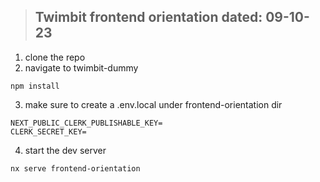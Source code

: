 > ## Twimbit frontend orientation dated: 09-10-23

1. clone the repo
2. navigate to twimbit-dummy 

```
npm install
```

3. make sure to create a .env.local under frontend-orientation dir

```
NEXT_PUBLIC_CLERK_PUBLISHABLE_KEY=
CLERK_SECRET_KEY=
```

4. start the dev server

```
nx serve frontend-orientation
```